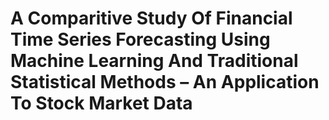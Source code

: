 # A Comparitive Study Of Financial Time Series Forecasting Using Machine Learning And Traditional Statistical Methods – An Application To Stock Market Data
